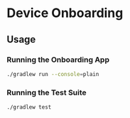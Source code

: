 # Device Onboarding

## Usage

### Running the Onboarding App

```bash
./gradlew run --console=plain
```

### Running the Test Suite

```bash
./gradlew test
```

